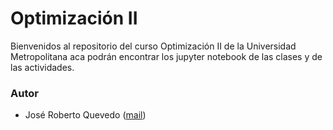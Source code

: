 # Optimización II

Bienvenidos al repositorio del curso Optimización II de la Universidad Metropolitana aca podrán encontrar los jupyter notebook de las clases y de las actividades.

### Autor

- José Roberto Quevedo ([mail](mailto:jquevedo@unimet.edu.ve))
